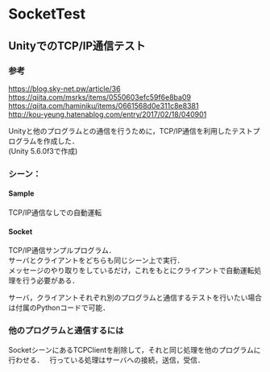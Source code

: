 # SocketTest
## UnityでのTCP/IP通信テスト
### 参考
https://blog.sky-net.pw/article/36  
https://qiita.com/msrks/items/0550603efc59f6e8ba09  
https://qiita.com/haminiku/items/0661568d0e311c8e8381  
http://kou-yeung.hatenablog.com/entry/2017/02/18/040901  

Unityと他のプログラムとの通信を行うために，TCP/IP通信を利用したテストプログラムを作成した．  
(Unity 5.6.0f3で作成)

### シーン：
#### Sample
TCP/IP通信なしでの自動運転  
#### Socket
TCP/IP通信サンプルプログラム．  
サーバとクライアントをどちらも同じシーン上で実行．  
メッセージのやり取りをしているだけ，これをもとにクライアントで自動運転処理を行う必要がある．  
  
サーバ，クライアントそれぞれ別のプログラムと通信するテストを行いたい場合は付属のPythonコードで可能．

### 他のプログラムと通信するには
SocketシーンにあるTCPClientを削除して，それと同じ処理を他のプログラムに行わせる．  
行っている処理はサーバへの接続，送信，受信．
